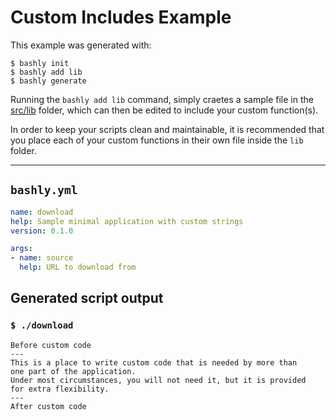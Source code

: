 # Custom Includes Example

This example was generated with:

    $ bashly init
    $ bashly add lib
    $ bashly generate
    
Running the `bashly add lib` command, simply craetes a sample file in the [src/lib](src/lib) folder, which can then be edited to include your custom function(s).

In order to keep your scripts clean and maintainable, it is recommended that you place each of your custom functions in their own file inside the `lib` folder.

-----

## `bashly.yml`

```yaml
name: download
help: Sample minimal application with custom strings
version: 0.1.0

args:
- name: source
  help: URL to download from
```

## Generated script output

### `$ ./download`

```shell
Before custom code
---
This is a place to write custom code that is needed by more than
one part of the application.
Under most circumstances, you will not need it, but it is provided
for extra flexibility.
---
After custom code


```



